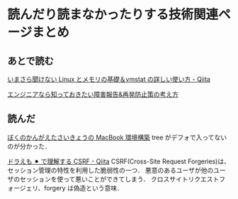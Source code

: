 # 読んだり読まなかったりする技術関連ページまとめ

## あとで読む

[いまさら聞けない Linux とメモリの基礎＆vmstat の詳しい使い方 - Qiita](https://qiita.com/kunihirotanaka/items/70d43d48757aea79de2d)

[エンジニアなら知っておきたい障害報告&再発防止策の考え方](https://qiita.com/hirokidaichi/items/f9f4549c88aaf8b38bda)

## 読んだ

[ぼくのかんがえたさいきょうの MacBook 環境構築](https://zenn.dev/hasehiro0828/books/setup-awesome-environment)
tree がデフォで入ってないのが分かった．

[ドラえも ⚫︎ で理解する CSRF - Qiita](https://qiita.com/MIDO-ruby7/items/e4aecedf015356004981)
CSRF(Cross-Site Request Forgeries)は、セッション管理の特性を利用した脆弱性の一つ．
悪意のあるユーザが他のユーザのセッションを使って悪いことができてしまう．
クロスサイトリクエストフォージェリ、forgery は偽造という意味．
